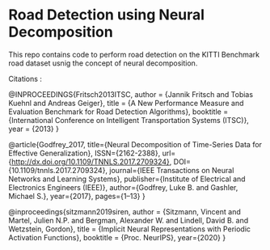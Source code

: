 # Road Detection using Neural Decomposition

This repo contains code to perform road detection on the KITTI Benchmark road dataset usnig the concept of neural decomposition. 

Citations : 

@INPROCEEDINGS{Fritsch2013ITSC,
  author = {Jannik Fritsch and Tobias Kuehnl and Andreas Geiger},
  title = {A New Performance Measure and Evaluation Benchmark for Road Detection Algorithms},
  booktitle = {International Conference on Intelligent Transportation Systems (ITSC)},
  year = {2013}
}

@article{Godfrey_2017,
   title={Neural Decomposition of Time-Series Data for Effective Generalization},
   ISSN={2162-2388},
   url={http://dx.doi.org/10.1109/TNNLS.2017.2709324},
   DOI={10.1109/tnnls.2017.2709324},
   journal={IEEE Transactions on Neural Networks and Learning Systems},
   publisher={Institute of Electrical and Electronics Engineers (IEEE)},
   author={Godfrey, Luke B. and Gashler, Michael S.},
   year={2017},
   pages={1–13}
}

@inproceedings{sitzmann2019siren, author = {Sitzmann, Vincent and Martel, Julien N.P. and Bergman, Alexander W. and Lindell, David B. and Wetzstein, Gordon}, title = {Implicit Neural Representations with Periodic Activation Functions}, booktitle = {Proc. NeurIPS}, year={2020} } 
